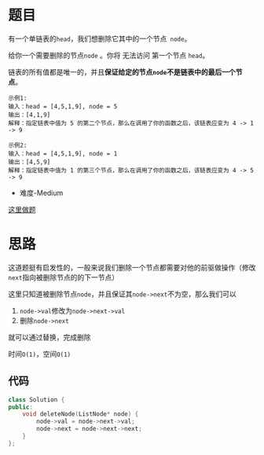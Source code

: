 # 题目
有一个单链表的`head`，我们想删除它其中的一个节点` node`。

给你一个需要删除的节点`node` 。你将 无法访问 第一个节点 `head`。

链表的所有值都是唯一的，并且**保证给定的节点`node`不是链表中的最后一个节点**。

```
示例1:
输入：head = [4,5,1,9], node = 5
输出：[4,1,9]
解释：指定链表中值为 5 的第二个节点，那么在调用了你的函数之后，该链表应变为 4 -> 1 -> 9

示例2:
输入：head = [4,5,1,9], node = 1
输出：[4,5,9]
解释：指定链表中值为 1 的第三个节点，那么在调用了你的函数之后，该链表应变为 4 -> 5 -> 9
```

- 难度-Medium

[这里做题](https://leetcode.cn/problems/delete-node-in-a-linked-list/description/)

# 思路

这道题挺有启发性的，一般来说我们删除一个节点都需要对他的前驱做操作（修改`next`指向被删除节点的的下一节点）

这里只知道被删除节点`node`，并且保证其`node->next`不为空，那么我们可以
1. `node->val`修改为`node->next->val`
2. 删除`node->next`

就可以通过替换，完成删除

时间`O(1)`，空间`O(1)`

## 代码
```cpp
class Solution {
public:
    void deleteNode(ListNode* node) {
        node->val = node->next->val;
        node->next = node->next->next;
    }
};
```
